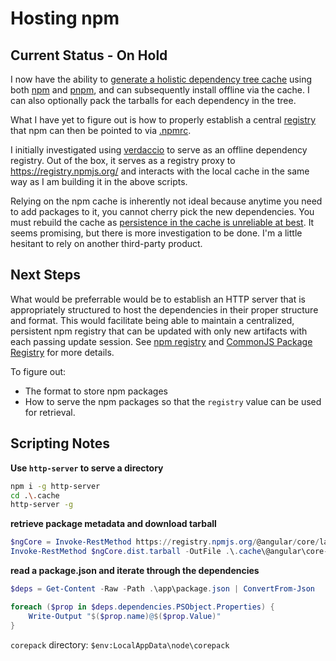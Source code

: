 # Hosting npm

## Current Status - On Hold

I now have the ability to [generate a holistic dependency tree cache](./Build-NodeDependencies.ps1) using both [npm]() and [pnpm](https://pnpm.io/), and can subsequently install offline via the cache. I can also optionally pack the tarballs for each dependency in the tree.

What I have yet to figure out is how to properly establish a central [registry](https://docs.npmjs.com/cli/v8/using-npm/registry) that npm can then be pointed to via [.npmrc](https://docs.npmjs.com/cli/v9/configuring-npm/npmrc).

I initially investigated using [verdaccio](https://verdaccio.org/docs/what-is-verdaccio/) to serve as an offline dependency registry. Out of the box, it serves as a registry proxy to https://registry.npmjs.org/ and interacts with the local cache in the same way as I am building it in the above scripts. 

Relying on the npm cache is inherently not ideal because anytime you need to add packages to it, you cannot cherry pick the new dependencies. You must rebuild the cache as [persistence in the cache is unreliable at best](https://docs.npmjs.com/cli/v8/commands/npm-cache#a-note-about-the-caches-design). It seems promising, but there is more investigation to be done. I'm a little hesitant to rely on another third-party product.

## Next Steps

What would be preferrable would be to establish an HTTP server that is appropriately structured to host the dependencies in their proper structure and format. This would facilitate being able to maintain a centralized, persistent npm registry that can be updated with only new artifacts with each passing update session. See [npm registry](https://docs.npmjs.com/cli/v9/using-npm/registry?v=true#description) and [CommonJS Package Registry](https://wiki.commonjs.org/wiki/Packages/Registry) for more details.

To figure out:

* The format to store npm packages
* How to serve the npm packages so that the `registry` value can be used for retrieval.

## Scripting Notes

**Use `http-server` to serve a directory**  
```bash
npm i -g http-server
cd .\.cache
http-server -g
```

**retrieve package metadata and download tarball**  
```powershell
$ngCore = Invoke-RestMethod https://registry.npmjs.org/@angular/core/latest
Invoke-RestMethod $ngCore.dist.tarball -OutFile .\.cache\@angular\core-16.1.1.tgz
```

**read a package.json and iterate through the dependencies**  
```powershell
$deps = Get-Content -Raw -Path .\app\package.json | ConvertFrom-Json

foreach ($prop in $deps.dependencies.PSObject.Properties) {
    Write-Output "$($prop.name)@$($prop.Value)"
}
```

`corepack` directory: `$env:LocalAppData\node\corepack`